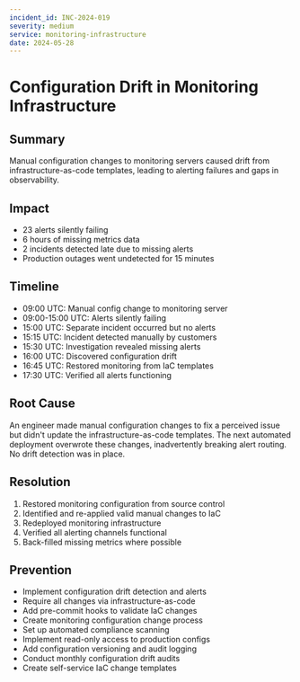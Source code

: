 ```yaml
---
incident_id: INC-2024-019
severity: medium
service: monitoring-infrastructure
date: 2024-05-28
---
```


# Configuration Drift in Monitoring Infrastructure

## Summary
Manual configuration changes to monitoring servers caused drift from infrastructure-as-code templates, leading to alerting failures and gaps in observability.

## Impact
- 23 alerts silently failing
- 6 hours of missing metrics data
- 2 incidents detected late due to missing alerts
- Production outages went undetected for 15 minutes

## Timeline
- 09:00 UTC: Manual config change to monitoring server
- 09:00-15:00 UTC: Alerts silently failing
- 15:00 UTC: Separate incident occurred but no alerts
- 15:15 UTC: Incident detected manually by customers
- 15:30 UTC: Investigation revealed missing alerts
- 16:00 UTC: Discovered configuration drift
- 16:45 UTC: Restored monitoring from IaC templates
- 17:30 UTC: Verified all alerts functioning

## Root Cause
An engineer made manual configuration changes to fix a perceived issue but didn't update the infrastructure-as-code templates. The next automated deployment overwrote these changes, inadvertently breaking alert routing. No drift detection was in place.

## Resolution
1. Restored monitoring configuration from source control
2. Identified and re-applied valid manual changes to IaC
3. Redeployed monitoring infrastructure
4. Verified all alerting channels functional
5. Back-filled missing metrics where possible

## Prevention
- Implement configuration drift detection and alerts
- Require all changes via infrastructure-as-code
- Add pre-commit hooks to validate IaC changes
- Create monitoring configuration change process
- Set up automated compliance scanning
- Implement read-only access to production configs
- Add configuration versioning and audit logging
- Conduct monthly configuration drift audits
- Create self-service IaC change templates
